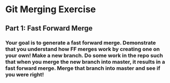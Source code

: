 # Git Merging Exercise

## Part 1: Fast Forward Merge

### Your goal is to generate a fast forward merge. Demonstrate that you understand how FF merges work by creating one on your own! Make a new branch. Do some work in the repo such that when you merge the new branch into master, it results in a fast forward merge.  Merge that branch into master and see if you were right!
